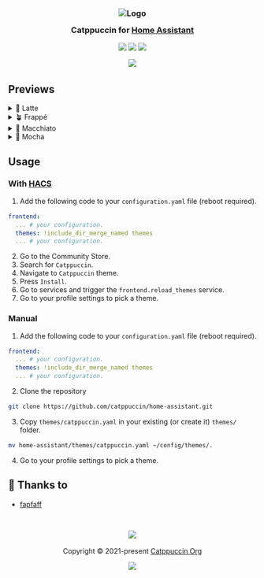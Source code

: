 <h3 align="center">
	<img src="https://raw.githubusercontent.com/catppuccin/catppuccin/main/assets/logos/exports/1544x1544_circle.png" width="100" alt="Logo"/><br/>
	<img src="https://raw.githubusercontent.com/catppuccin/catppuccin/main/assets/misc/transparent.png" height="30" width="0px"/>
	Catppuccin for <a href="https://www.home-assistant.io/">Home Assistant</a>
	<img src="https://raw.githubusercontent.com/catppuccin/catppuccin/main/assets/misc/transparent.png" height="30" width="0px"/>
</h3>

<p align="center">
	<a href="https://github.com/catppuccin/home-assistant/stargazers"><img src="https://img.shields.io/github/stars/catppuccin/home-assistant?colorA=363a4f&colorB=b7bdf8&style=for-the-badge"></a>
	<a href="https://github.com/catppuccin/home-assistant/issues"><img src="https://img.shields.io/github/issues/catppuccin/home-assistant?colorA=363a4f&colorB=f5a97f&style=for-the-badge"></a>
	<a href="https://github.com/catppuccin/home-assistant/contributors"><img src="https://img.shields.io/github/contributors/catppuccin/home-assistant?colorA=363a4f&colorB=a6da95&style=for-the-badge"></a>
</p>

<p align="center">
	<img src="https://raw.githubusercontent.com/catppuccin/home-assistant/main/assets/Overview/Overview.webp"/>
</p>

## Previews

<details>
<summary>🌻 Latte</summary>
<img src="https://raw.githubusercontent.com/catppuccin/home-assistant/main/assets/Latte/Overview.webp"/>
<img src="https://raw.githubusercontent.com/catppuccin/home-assistant/main/assets/Latte/Map.webp"/>
<img src="https://raw.githubusercontent.com/catppuccin/home-assistant/main/assets/Latte/Logbook.webp"/>
<img src="https://raw.githubusercontent.com/catppuccin/home-assistant/main/assets/Latte/History.webp"/>
<img src="https://raw.githubusercontent.com/catppuccin/home-assistant/main/assets/Latte/Code.webp"/>
<img src="https://raw.githubusercontent.com/catppuccin/home-assistant/main/assets/Latte/Devtools.webp"/>
<img src="https://raw.githubusercontent.com/catppuccin/home-assistant/main/assets/Latte/Settings.webp"/>
<img src="https://raw.githubusercontent.com/catppuccin/home-assistant/main/assets/Latte/Profile.webp"/>

</details>
<details>
<summary>🪴 Frappé</summary>
<img src="https://raw.githubusercontent.com/catppuccin/home-assistant/main/assets/Frappe/Overview.webp"/>
<img src="https://raw.githubusercontent.com/catppuccin/home-assistant/main/assets/Frappe/Map.webp"/>
<img src="https://raw.githubusercontent.com/catppuccin/home-assistant/main/assets/Frappe/Logbook.webp"/>
<img src="https://raw.githubusercontent.com/catppuccin/home-assistant/main/assets/Frappe/History.webp"/>
<img src="https://raw.githubusercontent.com/catppuccin/home-assistant/main/assets/Frappe/Code.webp"/>
<img src="https://raw.githubusercontent.com/catppuccin/home-assistant/main/assets/Frappe/Devtools.webp"/>
<img src="https://raw.githubusercontent.com/catppuccin/home-assistant/main/assets/Frappe/Settings.webp"/>
<img src="https://raw.githubusercontent.com/catppuccin/home-assistant/main/assets/Frappe/Profile.webp"/>
</details>
<details>
<summary>🌺 Macchiato</summary>
<img src="https://raw.githubusercontent.com/catppuccin/home-assistant/main/assets/Macchiato/Overview.webp"/>
<img src="https://raw.githubusercontent.com/catppuccin/home-assistant/main/assets/Macchiato/Map.webp"/>
<img src="https://raw.githubusercontent.com/catppuccin/home-assistant/main/assets/Macchiato/Logbook.webp"/>
<img src="https://raw.githubusercontent.com/catppuccin/home-assistant/main/assets/Macchiato/History.webp"/>
<img src="https://raw.githubusercontent.com/catppuccin/home-assistant/main/assets/Macchiato/Code.webp"/>
<img src="https://raw.githubusercontent.com/catppuccin/home-assistant/main/assets/Macchiato/Devtools.webp"/>
<img src="https://raw.githubusercontent.com/catppuccin/home-assistant/main/assets/Macchiato/Settings.webp"/>
<img src="https://raw.githubusercontent.com/catppuccin/home-assistant/main/assets/Macchiato/Profile.webp"/>
</details>
</details>
<details>
<summary>🌿 Mocha</summary>
<img src="https://raw.githubusercontent.com/catppuccin/home-assistant/main/assets/Mocha/Overview.webp"/>
<img src="https://raw.githubusercontent.com/catppuccin/home-assistant/main/assets/Mocha/Map.webp"/>
<img src="https://raw.githubusercontent.com/catppuccin/home-assistant/main/assets/Mocha/Logbook.webp"/>
<img src="https://raw.githubusercontent.com/catppuccin/home-assistant/main/assets/Mocha/History.webp"/>
<img src="https://raw.githubusercontent.com/catppuccin/home-assistant/main/assets/Mocha/Code.webp"/>
<img src="https://raw.githubusercontent.com/catppuccin/home-assistant/main/assets/Mocha/Devtools.webp"/>
<img src="https://raw.githubusercontent.com/catppuccin/home-assistant/main/assets/Mocha/Settings.webp"/>
<img src="https://raw.githubusercontent.com/catppuccin/home-assistant/main/assets/Mocha/Profile.webp"/>
</details>

## Usage
### With [HACS](https://hacs.xyz/)
1. Add the following code to your `configuration.yaml` file (reboot required).

```yaml
frontend:
  ... # your configuration.
  themes: !include_dir_merge_named themes
  ... # your configuration.
```
2. Go to the Community Store.
3. Search for `Catppuccin`.
4. Navigate to `Catppuccin` theme.
5. Press `Install`.
6. Go to services and trigger the `frontend.reload_themes` service.
7. Go to your profile settings to pick a theme.

### Manual
1. Add the following code to your `configuration.yaml` file (reboot required).

```yaml
frontend:
  ... # your configuration.
  themes: !include_dir_merge_named themes
  ... # your configuration.
```
2. Clone the repository
```bash
git clone https://github.com/catppuccin/home-assistant.git
```

3. Copy `themes/catppuccin.yaml` in your existing (or create it) `themes/` folder.

```bash
mv home-assistant/themes/catppuccin.yaml ~/config/themes/.
```

4. Go to your profile settings to pick a theme.


## 💝 Thanks to

- [fapfaff](https://github.com/fapfaff)

&nbsp;

<p align="center">
	<img src="https://raw.githubusercontent.com/catppuccin/catppuccin/main/assets/footers/gray0_ctp_on_line.svg?sanitize=true" />
</p>

<p align="center">
	Copyright &copy; 2021-present <a href="https://github.com/catppuccin" target="_blank">Catppuccin Org</a>
</p>

<p align="center">
	<a href="https://github.com/catppuccin/catppuccin/blob/main/LICENSE"><img src="https://img.shields.io/static/v1.svg?style=for-the-badge&label=License&message=MIT&logoColor=d9e0ee&colorA=363a4f&colorB=b7bdf8"/></a>
</p>
